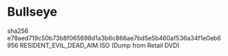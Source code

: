 # Bullseye

sha256 e78aed719c50b73b8f065698d1a3b6c866ae7bd5e5b460af536a34f1e0eb6956  RESIDENT_EVIL_DEAD_AIM.ISO (Dump from Retail DVD)
